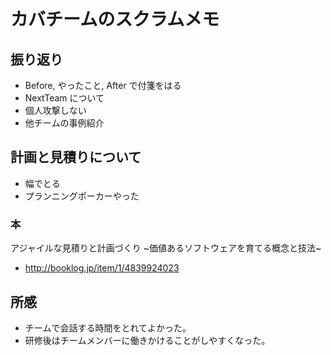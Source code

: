 # カバチームのスクラムメモ
## 振り返り
* Before, やったこと, After で付箋をはる
* NextTeam について
* 個人攻撃しない
* 他チームの事例紹介

## 計画と見積りについて
* 幅でとる
* プランニングポーカーやった

### 本
アジャイルな見積りと計画づくり ~価値あるソフトウェアを育てる概念と技法~
* http://booklog.jp/item/1/4839924023

## 所感
* チームで会話する時間をとれてよかった。
* 研修後はチームメンバーに働きかけることがしやすくなった。
